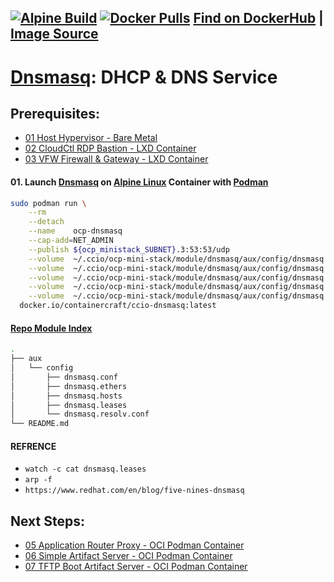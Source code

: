 ## [![Alpine Build](https://img.shields.io/github/workflow/status/containercraft/ccio-dnsmasq/DockerHubBuild/alpine?label=Alpine%20Build)](https://github.com/containercraft/ccio-dnsmasq/actions) [![Docker Pulls](https://img.shields.io/docker/pulls/containercraft/ccio-dnsmasq?label=DockerHub%20Pulls)](https://hub.docker.com/r/containercraft/ccio-dnsmasq)  [Find on DockerHub](https://hub.docker.com/r/containercraft/ccio-dnsmasq)  |  [Image Source](https://github.com/containercraft/ccio-haproxy)
# [Dnsmasq]: DHCP & DNS Service

## Prerequisites:
  + [01 Host Hypervisor				- Bare Metal](/module/host/README.md)
  + [02 CloudCtl RDP Bastion		- LXD Container](/module/cloudctl/README.md)
  + [03 VFW Firewall & Gateway		- LXD Container](/module/openwrt/README.md)

#### 01\. Launch [Dnsmasq] on [Alpine Linux] Container with [Podman]
```sh
sudo podman run \
    --rm                                                                                                      \
    --detach                                                                                                  \
    --name    ocp-dnsmasq                                                                                     \
    --cap-add=NET_ADMIN                                                                                       \
    --publish ${ocp_ministack_SUBNET}.3:53:53/udp                                                             \
    --volume  ~/.ccio/ocp-mini-stack/module/dnsmasq/aux/config/dnsmasq.conf:/etc/dnsmasq.conf                 \
    --volume  ~/.ccio/ocp-mini-stack/module/dnsmasq/aux/config/dnsmasq.ethers:/etc/ethers                     \
    --volume  ~/.ccio/ocp-mini-stack/module/dnsmasq/aux/config/dnsmasq.hosts:/etc/hosts                       \
    --volume  ~/.ccio/ocp-mini-stack/module/dnsmasq/aux/config/dnsmasq.leases:/var/lib/dnsmasq/dnsmasq.leases \
    --volume  ~/.ccio/ocp-mini-stack/module/dnsmasq/aux/config/dnsmasq.resolv.conf:/etc/resolv.conf           \
  docker.io/containercraft/ccio-dnsmasq:latest
```
#### [Repo Module Index](/module/dnsmasq)
```sh
.
├── aux
│   └── config
│       ├── dnsmasq.conf
│       ├── dnsmasq.ethers
│       ├── dnsmasq.hosts
│       ├── dnsmasq.leases
│       └── dnsmasq.resolv.conf
└── README.md
```
#### REFRENCE
  + `watch -c cat dnsmasq.leases`
  + `arp -f`
  + `https://www.redhat.com/en/blog/five-nines-dnsmasq`

## Next Steps:
  + [05 Application Router Proxy	- OCI Podman Container]
  + [06 Simple Artifact Server		- OCI Podman Container]
  + [07 TFTP Boot Artifact Server	- OCI Podman Container]
    
<!-- Markdown link & img dfn's -->
[Podman]:https://podman.io
[Dnsmasq]:http://www.thekelleys.org.uk/dnsmasq/doc.html
[Alpine Linux]:https://alpinelinux.org/
[01 Host Hypervisor				- Bare Metal]:(/module/host/README.md)
[02 CloudCtl RDP Bastion		- LXD Container]:(/module/cloudctl/README.md)
[03 VFW Firewall & Gateway		- LXD Container]:(/module/openwrt/README.md)
[04 DNS & DHCP Service			- OCI Podman Container]:(/module/dnsmasq/README.md)
[05 Application Router Proxy	- OCI Podman Container]:(/module/haproxy/README.md)
[06 Simple Artifact Server		- OCI Podman Container]:(/module/nginx/README.md)
[07 TFTP Boot Artifact Server	- OCI Podman Container]:(/module/tftpd/README.md)
